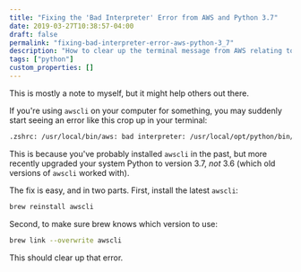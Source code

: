 ```yaml
---
title: "Fixing the 'Bad Interpreter' Error from AWS and Python 3.7"
date: 2019-03-27T10:38:57-04:00
draft: false
permalink: "fixing-bad-interpreter-error-aws-python-3_7"
description: "How to clear up the terminal message from AWS relating to Python 3.6 not being found."
tags: ["python"]
custom_properties: []
---
```


This is mostly a note to myself, but it might help others out there.

If you're using `awscli` on your computer for something, you may suddenly start seeing an error like this crop up in your terminal:

```bash
.zshrc: /usr/local/bin/aws: bad interpreter: /usr/local/opt/python/bin/python3.6: no such file or directory
```

This is because you've probably installed `awscli` in the past, but more recently upgraded your system Python to version 3.7, _not_ 3.6 (which old versions of `awscli` worked with).

The fix is easy, and in two parts. First, install the latest `awscli`:

```bash
brew reinstall awscli
```

Second, to make sure brew knows which version to use:

```bash
brew link --overwrite awscli
```

This should clear up that error.
